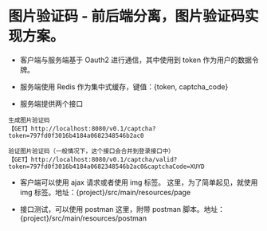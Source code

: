 # 图片验证码 - 前后端分离，图片验证码实现方案。

- 客户端与服务端基于 Oauth2 进行通信，其中使用到 token 作为用户的数据令牌。

- 服务端使用 Redis 作为集中式缓存，键值：{token, captcha_code}

- 服务端提供两个接口

```
生成图片验证码
【GET】http://localhost:8080/v0.1/captcha?token=797fd0f3016b4184a0682348546b2ac0
```

```
验证图片验证码（一般情况下，这个接口会合并到登录接口中）
【GET】http://localhost:8080/v0.1/captcha/valid?token=797fd0f3016b4184a0682348546b2ac0&captchaCode=XUYD
```

- 客户端可以使用 ajax 请求或者使用 img 标签。
这里，为了简单起见，就使用 img 标签。地址：{project}/src/main/resources/page

- 接口测试，可以使用 postman
这里，附带 postman 脚本。地址：{project}/src/main/resources/postman

